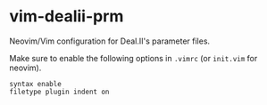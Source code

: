 # vim-dealii-prm
Neovim/Vim configuration for Deal.II's parameter files.

Make sure to enable the following options in `.vimrc` (or `init.vim`
for neovim).

```vim
syntax enable
filetype plugin indent on
```


